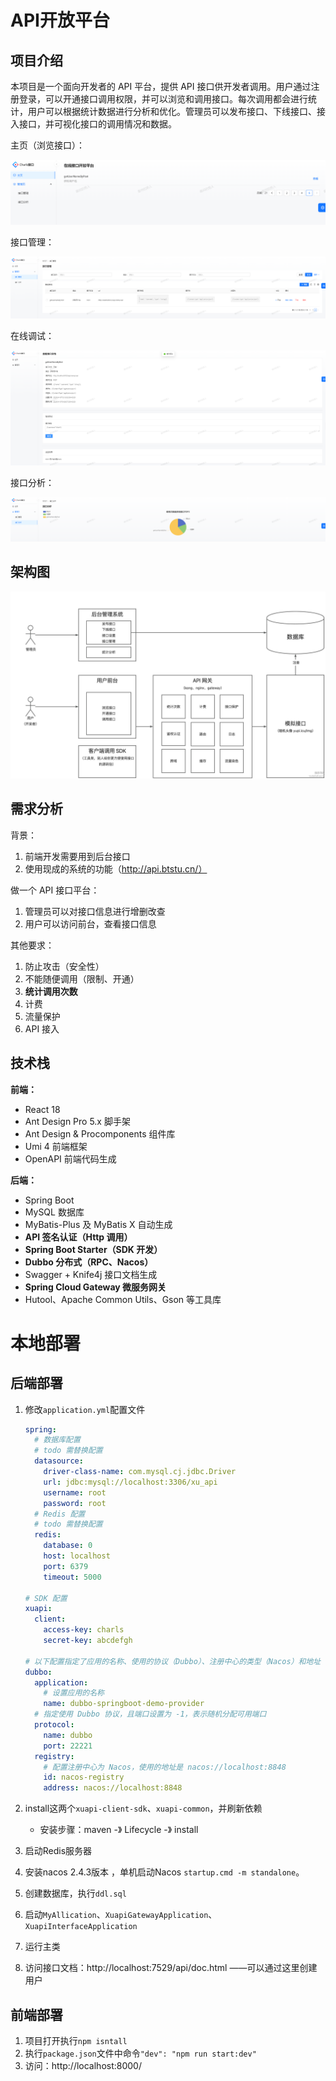 #  API开放平台

##  项目介绍

本项目是一个面向开发者的 API 平台，提供 API 接口供开发者调用。用户通过注册登录，可以开通接口调用权限，并可以浏览和调用接口。每次调用都会进行统计，用户可以根据统计数据进行分析和优化。管理员可以发布接口、下线接口、接入接口，并可视化接口的调用情况和数据。



主页（浏览接口）：

![](doc/imgs/1.png)

接口管理：

![](doc/imgs/2.png)

在线调试：

![](doc/imgs/3.png)

接口分析：

![](doc/imgs/4.png)



## 架构图

![](doc/imgs/1.jpg)



## 需求分析

背景：

1. 前端开发需要用到后台接口
2. 使用现成的系统的功能（http://api.btstu.cn/）

做一个 API 接口平台：

1. 管理员可以对接口信息进行增删改查
2. 用户可以访问前台，查看接口信息

其他要求：

1. 防止攻击（安全性）
2. 不能随便调用（限制、开通）
3. **统计调用次数**
4. 计费
5. 流量保护
6. API 接入



## 技术栈

**前端：**

- React 18
- Ant Design Pro 5.x 脚手架
- Ant Design & Procomponents 组件库
- Umi 4 前端框架
- OpenAPI 前端代码生成

**后端：**

- Spring Boot
- MySQL 数据库
- MyBatis-Plus 及 MyBatis X 自动生成
- **API 签名认证（Http 调用）**
- **Spring Boot Starter（SDK 开发）**
- **Dubbo 分布式（RPC、Nacos）**
- Swagger + Knife4j 接口文档生成
- **Spring Cloud Gateway 微服务网关**
- Hutool、Apache Common Utils、Gson 等工具库



#  本地部署

##  后端部署

1. 修改`application.yml`配置文件

   ```yml
   spring:
     # 数据库配置
     # todo 需替换配置
     datasource:
       driver-class-name: com.mysql.cj.jdbc.Driver
       url: jdbc:mysql://localhost:3306/xu_api
       username: root
       password: root
     # Redis 配置
     # todo 需替换配置
     redis:
       database: 0
       host: localhost
       port: 6379
       timeout: 5000
   
   # SDK 配置
   xuapi:
     client:
       access-key: charls
       secret-key: abcdefgh
   
   # 以下配置指定了应用的名称、使用的协议（Dubbo）、注册中心的类型（Nacos）和地址
   dubbo:
     application:
       # 设置应用的名称
       name: dubbo-springboot-demo-provider
     # 指定使用 Dubbo 协议，且端口设置为 -1，表示随机分配可用端口
     protocol:
       name: dubbo
       port: 22221
     registry:
       # 配置注册中心为 Nacos，使用的地址是 nacos://localhost:8848
       id: nacos-registry
       address: nacos://localhost:8848
   ```

2. install这两个`xuapi-client-sdk`、`xuapi-common`，并刷新依赖

   - 安装步骤：maven -》 Lifecycle -》 install

3. 启动Redis服务器

4. 安装nacos 2.4.3版本 ，单机启动Nacos `startup.cmd -m standalone`。

5. 创建数据库，执行`ddl.sql`

6. 启动`MyAllication`、`XuapiGatewayApplication`、`XuapiInterfaceApplication`

7. 运行主类

8. 访问接口文档：http://localhost:7529/api/doc.html    ——可以通过这里创建用户



##  前端部署

1. 项目打开执行`npm isntall`
2. 执行`package.json`文件中命令`"dev": "npm run start:dev"`
3. 访问：http://localhost:8000/       
